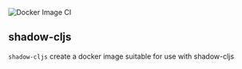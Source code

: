 ![Docker Image CI](https://github.com/savaki/shadow-cljs/workflows/Docker%20Image%20CI/badge.svg)

shadow-cljs
--------------

`shadow-cljs` create a docker image suitable for use with shadow-cljs
